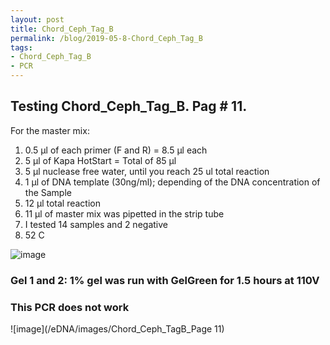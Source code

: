 ```yaml
---
layout: post
title: Chord_Ceph_Tag_B
permalink: /blog/2019-05-8-Chord_Ceph_Tag_B
tags:
- Chord_Ceph_Tag_B
- PCR
---
```


## Testing Chord_Ceph_Tag_B. Pag # 11.

For the master mix:

1. 0.5 µl of each primer (F and R) = 8.5 µl each
2. 5 µl of Kapa HotStart = Total of 85 µl
3. 5 µl nuclease free water, until you reach 25 ul total reaction
4. 1 µl of DNA template (30ng/ml); depending of the DNA concentration of the Sample
5. 12 µl total reaction
6. 11 µl of master mix was pipetted in the strip tube
7. I tested 14 samples and 2 negative 
8. 52 C

![image](/eDNA/images/Page11_Co_Ce_TB.png)

### Gel 1 and 2: 1% gel was run with GelGreen for 1.5 hours at 110V

### This PCR does not work

![image](/eDNA/images/Chord_Ceph_TagB_Page 11)
